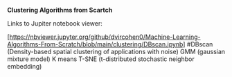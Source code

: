 **Clustering Algorithms from Scartch**

Links to Jupiter notebook viewer:

[https://nbviewer.jupyter.org/github/dvircohen0/Machine-Learning-Algorithms-From-Scratch/blob/main/clustering/DBscan.ipynb] #DBscan (Density-based spatial clustering of applications with noise)
GMM (gaussian mixture model)
K means
T-SNE (t-distributed stochastic neighbor embedding)
